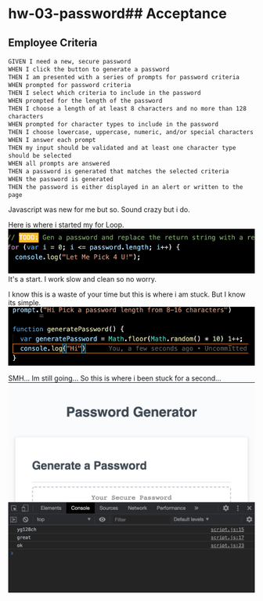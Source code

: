 # hw-03-password## Acceptance 

## Employee Criteria

```
GIVEN I need a new, secure password
WHEN I click the button to generate a password
THEN I am presented with a series of prompts for password criteria
WHEN prompted for password criteria
THEN I select which criteria to include in the password
WHEN prompted for the length of the password
THEN I choose a length of at least 8 characters and no more than 128 characters
WHEN prompted for character types to include in the password
THEN I choose lowercase, uppercase, numeric, and/or special characters
WHEN I answer each prompt
THEN my input should be validated and at least one character type should be selected
WHEN all prompts are answered
THEN a password is generated that matches the selected criteria
WHEN the password is generated
THEN the password is either displayed in an alert or written to the page
```

Javascript was new for me but so. Sound crazy but i do.


Here is where i started my for Loop.
<img src="./ScreenShot1.png" alt="ScreenShot" />
It's a start. I work slow and clean so no worry.

I know this is a waste of your time but this is where i am stuck. But I know its simple.
<img src="./ScreenShot2.png" alt="ScreenShot2" />







SMH... Im still going... So this is where i been stuck for a second...
<img src="./ScreenShot3.png" alt="ScreenShot3" />